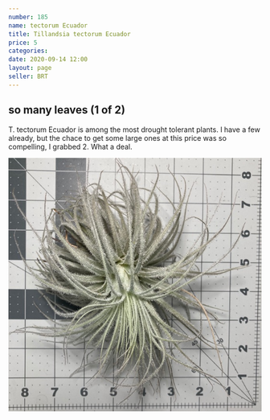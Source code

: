 ```yaml
---
number: 185
name: tectorum Ecuador
title: Tillandsia tectorum Ecuador
price: 5
categories: 
date: 2020-09-14 12:00
layout: page
seller: BRT
---
```

## so many leaves (1 of 2)

T. tectorum Ecuador is among the most drought tolerant plants. I have a few already, but the chace to get some large ones at this price was so compelling, I grabbed 2. What a deal.

!["Tillandsia tectorum Ecuador"](/i/IMG_0972.jpeg "Tillandsia tectorum Ecuador")
